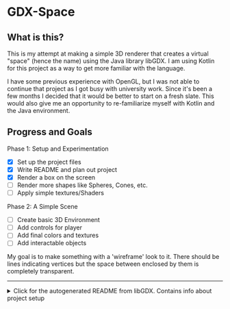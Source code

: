 
# GDX-Space

## What is this?
This is my attempt at making a simple 3D renderer that creates a virtual "space" (hence the name)
using the Java library libGDX. I am using Kotlin for this project as a way to get more familiar with
the language.

I have some previous experience with OpenGL, but I was not able to continue that project as I got busy with
university work. Since it's been a few months I decided that it would be better to start on a fresh slate.
This would also give me an opportunity to re-familiarize myself with Kotlin and the Java environment.
## Progress and Goals
Phase 1: Setup and Experimentation
- [x] Set up the project files
- [x] Write README and plan out project
- [x] Render a box on the screen
- [ ] Render more shapes like Spheres, Cones, etc.
- [ ] Apply simple textures/Shaders

Phase 2: A Simple Scene
- [ ] Create basic 3D Environment
- [ ] Add controls for player
- [ ] Add final colors and textures
- [ ] Add interactable objects

My goal is to make something with a 'wireframe' look to it. There should be lines indicating vertices but the space
between enclosed by them is completely transparent.

---
<details>
<summary>Click for the autogenerated README from libGDX. Contains info 
about project setup</summary>

# GDX-Space

A [libGDX](https://libgdx.com/) project generated with [gdx-liftoff](https://github.com/libgdx/gdx-liftoff).

This project was generated with a template including simple application launchers and an empty `ApplicationListener` implementation.

## Platforms

- `core`: Main module with the application logic shared by all platforms.
- `lwjgl3`: Primary desktop platform using LWJGL3; was called 'desktop' in older docs.

## Gradle

This project uses [Gradle](https://gradle.org/) to manage dependencies.
The Gradle wrapper was included, so you can run Gradle tasks using `gradlew.bat` or `./gradlew` commands.
Useful Gradle tasks and flags:

- `--continue`: when using this flag, errors will not stop the tasks from running.
- `--daemon`: thanks to this flag, Gradle daemon will be used to run chosen tasks.
- `--offline`: when using this flag, cached dependency archives will be used.
- `--refresh-dependencies`: this flag forces validation of all dependencies. Useful for snapshot versions.
- `build`: builds sources and archives of every project.
- `cleanEclipse`: removes Eclipse project data.
- `cleanIdea`: removes IntelliJ project data.
- `clean`: removes `build` folders, which store compiled classes and built archives.
- `eclipse`: generates Eclipse project data.
- `idea`: generates IntelliJ project data.
- `lwjgl3:jar`: builds application's runnable jar, which can be found at `lwjgl3/build/libs`.
- `lwjgl3:run`: starts the application.
- `test`: runs unit tests (if any).

Note that most tasks that are not specific to a single project can be run with `name:` prefix, where the `name` should be replaced with the ID of a specific project.
For example, `core:clean` removes `build` folder only from the `core` project.
</details>
